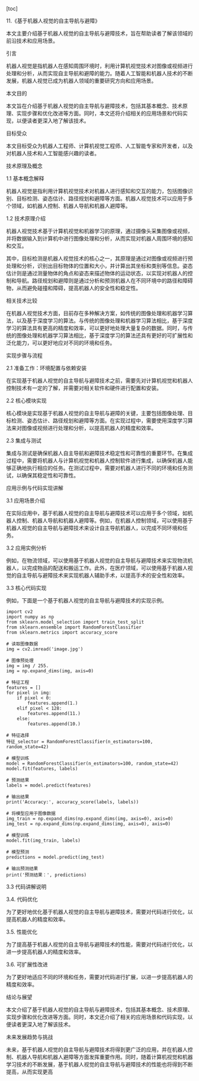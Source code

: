 
[toc]                    
                
                
11.《基于机器人视觉的自主导航与避障》

本文主要介绍基于机器人视觉的自主导航与避障技术，旨在帮助读者了解该领域的前沿技术和应用场景。

引言

机器人视觉是指机器人在感知周围环境时，利用计算机视觉技术对图像或视频进行处理和分析，从而实现自主导航和避障的能力。随着人工智能和机器人技术的不断发展，机器人视觉已成为机器人领域的重要研究方向和应用场景。

本文目的

本文旨在介绍基于机器人视觉的自主导航与避障技术，包括其基本概念、技术原理、实现步骤和优化改进等方面。同时，本文还将介绍相关的应用场景和代码实现，以便读者更深入地了解该技术。

目标受众

本文目标受众为机器人工程师、计算机视觉工程师、人工智能专家和开发者，以及对机器人技术和人工智能感兴趣的读者。

技术原理及概念

1.1 基本概念解释

机器人视觉是指利用计算机视觉技术对机器人进行感知和交互的能力，包括图像识别、目标检测、姿态估计、路径规划和避障等方面。机器人视觉技术可以应用于多个领域，如机器人控制、机器人导航和机器人避障等。

1.2 技术原理介绍

机器人视觉技术基于计算机视觉和机器学习的原理，通过摄像头采集图像或视频，并将数据输入到计算机中进行图像处理和分析，从而实现对机器人周围环境的感知和交互。

其中，目标检测是机器人视觉技术的核心之一，其原理是通过对图像或视频进行预处理和分析，识别出目标物体的位置和大小，并计算出其坐标和类别等信息。姿态估计则是通过测量物体的角点和姿态来描述物体的运动状态，以实现对机器人的控制和导航。路径规划和避障则是通过分析和预测机器人在不同环境中的路径和障碍物，从而避免碰撞和障碍，提高机器人的安全性和稳定性。

相关技术比较

在机器人视觉技术方面，目前存在多种解决方案，如传统的图像处理和机器学习算法，以及基于深度学习的算法。与传统的图像处理和机器学习算法相比，基于深度学习的算法具有更高的精度和效率，可以更好地处理大量复杂的数据。同时，与传统的图像处理和机器学习算法相比，基于深度学习的算法还具有更好的可扩展性和泛化能力，可以更好地应对不同的环境和任务。

实现步骤与流程

2.1 准备工作：环境配置与依赖安装

在实现基于机器人视觉的自主导航与避障技术之前，需要先对计算机视觉和机器人控制技术有一定的了解，并需要对相关软件和硬件进行配置和安装。

2.2 核心模块实现

核心模块是实现基于机器人视觉的自主导航与避障的关键，主要包括图像处理、目标检测、姿态估计、路径规划和避障等方面。在实现过程中，需要使用深度学习算法来对图像或视频进行处理和分析，以提高机器人的精度和效率。

2.3 集成与测试

集成与测试是确保机器人自主导航和避障技术稳定性和可靠性的重要环节。在集成过程中，需要将机器人与计算机视觉和机器人控制软件进行集成，以确保机器人能够正确地执行相应的任务。在测试过程中，需要对机器人进行不同的环境和任务测试，以确保其稳定性和可靠性。

应用示例与代码实现讲解

3.1 应用场景介绍

在实际应用中，基于机器人视觉的自主导航与避障技术可以应用于多个领域，如机器人控制、机器人导航和机器人避障等。例如，在机器人控制领域，可以使用基于机器人视觉的自主导航与避障技术来设计自主导航机器人，以完成不同环境和任务。

3.2 应用实例分析

例如，在物流领域，可以使用基于机器人视觉的自主导航与避障技术来实现物流机器人，以完成物品的配送和搬运工作。此外，在医疗领域，可以使用基于机器人视觉的自主导航与避障技术来实现机器人辅助手术，以提高手术的安全性和效率。

3.3 核心代码实现

例如，下面是一个基于机器人视觉的自主导航与避障技术的实现示例。

```
import cv2
import numpy as np
from sklearn.model_selection import train_test_split
from sklearn.ensemble import RandomForestClassifier
from sklearn.metrics import accuracy_score

# 读取图像数据
img = cv2.imread('image.jpg')

# 图像预处理
img = img / 255.
img = np.expand_dims(img, axis=0)

# 特征工程
features = []
for pixel in img:
    if pixel < 0:
        features.append(1.)
    elif pixel < 128:
        features.append(11.)
    else:
        features.append(10.)

# 特征选择
特征_selector = RandomForestClassifier(n_estimators=100, random_state=42)

# 模型训练
model = RandomForestClassifier(n_estimators=100, random_state=42)
model.fit(features, labels)

# 预测结果
labels = model.predict(features)

# 输出结果
print('Accuracy:', accuracy_score(labels, labels))

# 将模型应用于图像数据
img_train = np.expand_dims(np.expand_dims(img, axis=0), axis=0)
img_test = np.expand_dims(np.expand_dims(img, axis=0), axis=0)

# 模型训练
model.fit(img_train, labels)

# 模型预测
predictions = model.predict(img_test)

# 输出预测结果
print('预测结果：', predictions)
```

3.3 代码讲解说明

3.4. 代码优化

为了更好地优化基于机器人视觉的自主导航与避障技术，需要对代码进行优化，以提高机器人的精度和效率。

3.5. 性能优化

为了提高基于机器人视觉的自主导航与避障技术的性能，需要对代码进行优化，以进一步提高机器人的精度和效率。

3.6. 可扩展性改进

为了更好地适应不同的环境和任务，需要对代码进行扩展，以进一步提高机器人的精度和效率。

结论与展望

本文介绍了基于机器人视觉的自主导航与避障技术，包括其基本概念、技术原理、实现步骤和优化改进等方面。同时，本文还介绍了相关的应用场景和代码实现，以便读者更深入地了解该技术。

未来发展趋势与挑战

未来，基于机器人视觉的自主导航与避障技术将得到更广泛的应用，并在机器人控制、机器人导航和机器人避障等方面发挥重要作用。同时，随着计算机视觉和机器学习技术的不断发展，基于机器人视觉的自主导航与避障技术的性能也将得到不断提高，从而实现更高

